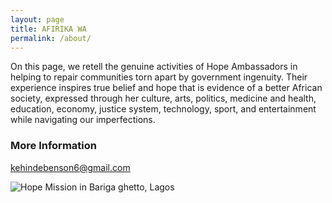 ```yaml
---
layout: page
title: AFIRIKA WA
permalink: /about/
---
```





 On this page, we retell the genuine activities of Hope Ambassadors in helping to repair communities torn apart by government ingenuity. Their experience inspires true belief and hope that is evidence of a better African society, expressed through her culture, arts, politics, medicine and health, education, economy, justice system, technology, sport, and entertainment while navigating our imperfections. 


### More Information



[kehindebenson6@gmail.com](mailto:kehindebenson6@gmail.com)


![Hope Mission in Bariga ghetto, Lagos](../images/HOPEMISSIONINBARIGA.jpg)